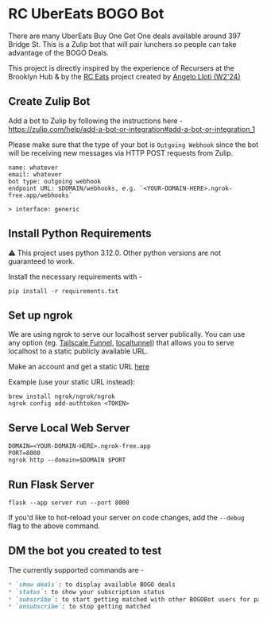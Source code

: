 # RC UberEats BOGO Bot

There are many UberEats Buy One Get One deals available around 397 Bridge St. This is a Zulip bot that will pair lunchers so people can take advantage of the BOGO Deals.

This project is directly inspired by the experience of Recursers at the Brooklyn Hub & by the [RC Eats](https://recurse-eats.dim.codes/) project created by [Angelo Lloti (W2'24)](https://github.com/XdimGG)

## Create Zulip Bot

Add a bot to Zulip by following the instructions here - <https://zulip.com/help/add-a-bot-or-integration#add-a-bot-or-integration_1>

Please make sure that the type of your bot is `Outgoing Webhook` since the bot will be receiving new messages via HTTP POST requests from Zulip.

```text
name: whatever
email: whatever
bot type: outgoing webhook
endpoint URL: $DOMAIN/webhooks, e.g. `<YOUR-DOMAIN-HERE>.ngrok-free.app/webhooks`

> interface: generic
```

## Install Python Requirements

⚠️ This project uses python 3.12.0. Other python versions are not guaranteed to work.

Install the necessary requirements with -

```shell
pip install -r requirements.txt
```

## Set up ngrok

We are using ngrok to serve our localhost server publically. You can use any option (eg. [Tailscale Funnel](https://tailscale.com/kb/1223/funnel), [localtunnel](https://github.com/localtunnel/localtunnel)) that allows you to serve localhost to a static publicly available URL.

Make an account and get a static URL [here](https://dashboard.ngrok.com/get-started/setup/macos)

Example (use your static URL instead):

```shell
brew install ngrok/ngrok/ngrok
ngrok config add-authtoken <TOKEN>
```

## Serve Local Web Server

```shell
DOMAIN=<YOUR-DOMAIN-HERE>.ngrok-free.app
PORT=8000
ngrok http --domain=$DOMAIN $PORT
```

## Run Flask Server

```shell
flask --app server run --port 8000
```

If you'd like to hot-reload your server on code changes, add the `--debug` flag to the above command.

## DM the bot you created to test

The currently supported commands are -

```markdown
* `show deals`: to display available BOGO deals
* `status`: to show your subscription status
* `subscribe`: to start getting matched with other BOGOBot users for pair lunching
* `unsubscribe`: to stop getting matched
```
